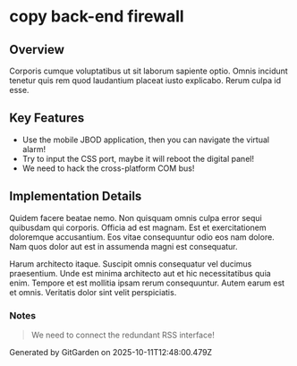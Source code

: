 # copy back-end firewall

## Overview
Corporis cumque voluptatibus ut sit laborum sapiente optio. Omnis incidunt tenetur quis rem quod laudantium placeat iusto explicabo. Rerum culpa id esse.

## Key Features
- Use the mobile JBOD application, then you can navigate the virtual alarm!
- Try to input the CSS port, maybe it will reboot the digital panel!
- We need to hack the cross-platform COM bus!

## Implementation Details
Quidem facere beatae nemo. Non quisquam omnis culpa error sequi quibusdam qui corporis. Officia ad est magnam. Est et exercitationem doloremque accusantium. Eos vitae consequuntur odio eos nam dolore. Nam quos dolor aut est in assumenda magni est consequatur.
 Harum architecto itaque. Suscipit omnis consequatur vel ducimus praesentium. Unde est minima architecto aut et hic necessitatibus quia enim. Tempore et est mollitia ipsam rerum consequuntur. Autem earum est et omnis. Veritatis dolor sint velit perspiciatis.

### Notes
> We need to connect the redundant RSS interface!

Generated by GitGarden on 2025-10-11T12:48:00.479Z